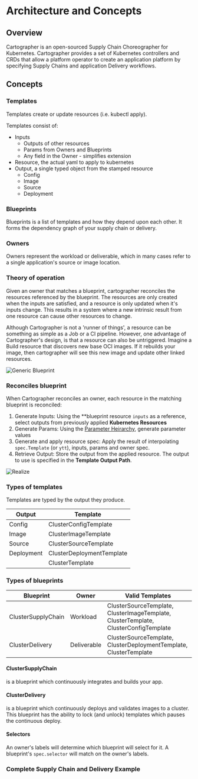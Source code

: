 # Architecture and Concepts

## Overview

Cartographer is an open-sourced Supply Chain Choreographer for Kubernetes. Cartographer provides a set of Kubernetes
controllers and CRDs that allow a platform operator to create an application platform by specifying Supply Chains and 
application Delivery workflows.

## Concepts

### Templates

Templates create or update resources (i.e. kubectl apply).

Templates consist of:
* Inputs
    * Outputs of other resources
    * Params from Owners and Blueprints
    * Any field in the Owner - simplifies extension
* Resource, the actual yaml to apply to kubernetes
* Output, a single typed object from the stamped resource
    * Config
    * Image
    * Source
    * Deployment


### Blueprints

Blueprints is a list of templates and how they depend upon each other. It forms the dependency graph of
your supply chain or delivery.

### Owners

Owners represent the workload or deliverable, which in many cases refer to a single application's source or image 
location.

### Theory of operation

Given an owner that matches a blueprint, cartographer reconciles the resources referenced by the blueprint.
The resources are only created when the inputs are satisfied, and a resource is only updated when it's inputs change.
This results in a system where a new intrinsic result from one resource can cause other resources to change.

Although Cartographer is not a 'runner of things', a resource can be something as simple as a Job or a CI pipeline.
However, one advantage of Cartographer's design, is that a resource can also be untriggered. Imagine a Build resource 
that discovers new base OCI images. If it rebuilds your image, then cartographer will see this new image and update 
other linked resources.

![Generic Blueprint](../img/generic.jpg)
<!-- https://docs.google.com/drawings/d/1Kx8mmzbGqf-TcGJwf3m3xSmr_6MEagmYzfhjbqEeS9s/edit -->
<!-- https://github.com/kubernetes/community/tree/master/icons/png -->

### Reconciles blueprint
When Cartographer reconciles an owner, each resource in the matching blueprint is reconciled:

1. Generate Inputs: Using the **blueprint resource `inputs` as a reference, select outputs from previously applied **Kubernetes Resources**
2. Generate Params: Using the [Parameter Heirarchy](#todo), generate parameter values   
3. Generate and apply resource spec: Apply the result of interpolating `spec.Template` (or `ytt`), inputs, params and owner spec. 
4. Retrieve Output: Store the output from the applied resource. The output to use is specified in the **Template Output Path**.  

<!-- new diagram https://miro.com/app/board/uXjVOeb8u5o=/?moveToWidget=3458764514330138805&cot=14 -->

![Realize](../img/realize.jpg)
<!-- https://docs.google.com/drawings/d/1bw8nMa3mHJqJhWGF8ArWhh_wW4gBya9O82BiHwNUT6s/edit -->


### Types of templates

Templates are typed by the output they produce.

| Output      | Template |
| ----------- | ----------- |
| Config | ClusterConfigTemplate |
| Image | ClusterImageTemplate |
| Source | ClusterSourceTemplate |
| Deployment | ClusterDeploymentTemplate |
| | ClusterTemplate |

### Types of blueprints

<!-- insert image of simplified supply chain into delivery -->

| Blueprint    | Owner | Valid Templates |
| ----------- | ----------- | ----------- |
| ClusterSupplyChain | Workload | ClusterSourceTemplate, ClusterImageTemplate, ClusterTemplate, ClusterConfigTemplate |
| ClusterDelivery | Deliverable | ClusterSourceTemplate, ClusterDeploymentTemplate, ClusterTemplate |

#### ClusterSupplyChain
is a blueprint which continuously integrates and builds your app.

#### ClusterDelivery
is a blueprint which continuously deploys and validates images to a cluster. This blueprint has the ability to lock 
(and unlock) templates which pauses the continuous deploy.

#### Selectors
An owner's labels will determine which blueprint will select for it. A blueprint's `spec.selector` will match on the 
owner's labels.

### Complete Supply Chain and Delivery Example

<!-- insert very specific diagram with logos -->